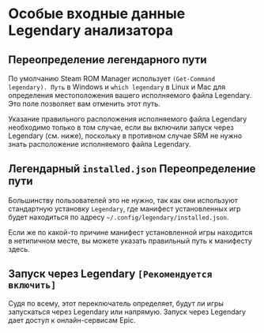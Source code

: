 # Особые входные данные Legendary анализатора

## Переопределение легендарного пути

По умолчанию Steam ROM Manager использует `(Get-Command legendary). Путь` в Windows и `which legendary` в Linux и Mac для определения местоположения вашего исполняемого файла Legendary. Это поле позволяет вам отменить этот путь.

Указание правильного расположения исполняемого файла Legendary необходимо только в том случае, если вы включили запуск через Legendary (см. ниже), поскольку в противном случае SRM не нужно знать расположение исполняемого файла Legendary.

## Легендарный `installed.json` Переопределение пути

Большинству пользователей это не нужно, так как они используют стандартную установку `Legendary`, где манифест установленных игр будет находиться по адресу `~/.config/legendary/installed.json`.

Если же по какой-то причине манифест установленной игры находится в нетипичном месте, вы можете указать правильный путь к манифесту здесь.

## Запуск через Legendary `[Рекомендуется включить]`

Судя по всему, этот переключатель определяет, будут ли игры запускаться через Legendary или напрямую. Запуск через Legendary дает доступ к онлайн-сервисам Epic.
